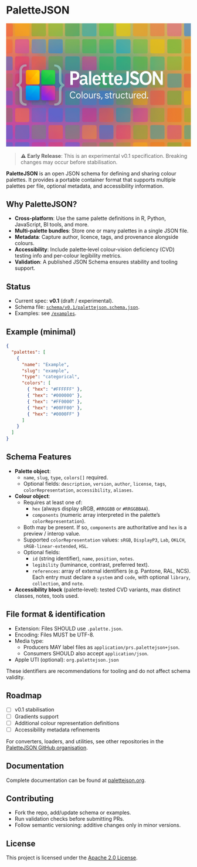 # PaletteJSON

![PaletteJSON Banner](assets/palettejson_social.png)

> **⚠️ Early Release**: This is an experimental v0.1 specification. Breaking changes may occur before stabilisation.

**PaletteJSON** is an open JSON schema for defining and sharing colour palettes. It provides a portable container format that supports multiple palettes per file, optional metadata, and accessibility information.

## Why PaletteJSON?

- **Cross‑platform**: Use the same palette definitions in R, Python, JavaScript, BI tools, and more.
- **Multi‑palette bundles**: Store one or many palettes in a single JSON file.
- **Metadata**: Capture author, licence, tags, and provenance alongside colours.
- **Accessibility**: Include palette‑level colour‑vision deficiency (CVD) testing info and per‑colour legibility metrics.
- **Validation**: A published JSON Schema ensures stability and tooling support.

## Status

- Current spec: **v0.1** (draft / experimental).
- Schema file: [`schema/v0.1/palettejson.schema.json`](schema/v0.1/palettejson.schema.json).
- Examples: see [`/examples`](examples).

## Example (minimal)

```json
{
  "palettes": [
    {
      "name": "Example",
      "slug": "example",
      "type": "categorical",
      "colors": [
        { "hex": "#FFFFFF" },
        { "hex": "#000000" },
        { "hex": "#FF0000" },
        { "hex": "#00FF00" },
        { "hex": "#0000FF" }
      ]
    }
  ]
}
```

## Schema Features

- **Palette object**:
  - `name`, `slug`, `type`, `colors[]` required.
  - Optional fields: `description`, `version`, `author`, `license`, `tags`, `colorRepresentation`, `accessibility`, `aliases`.
- **Colour object**:
  - Requires at least one of:
    - `hex` (always display sRGB, `#RRGGBB` or `#RRGGBBAA`).
    - `components` (numeric array interpreted in the palette’s `colorRepresentation`).
  - Both may be present. If so, `components` are authoritative and `hex` is a preview / interop value.
  - Supported `colorRepresentation` values: `sRGB`, `DisplayP3`, `Lab`, `OKLCH`, `sRGB-linear-extended`, `HSL`.
  - Optional fields:
    - `id` (string identifier), `name`, `position`, `notes`.
    - `legibility` (luminance, contrast, preferred text).
    - `references`: array of external identifiers (e.g. Pantone, RAL, NCS).  
      Each entry must declare a `system` and `code`, with optional `library`, `collection`, and `note`.
- **Accessibility block** (palette‑level): tested CVD variants, max distinct classes, notes, tools used.

## File format & identification

- Extension: Files SHOULD use `.palette.json`.
- Encoding: Files MUST be UTF-8.
- Media type:
  - Producers MAY label files as `application/prs.palettejson+json`.
  - Consumers SHOULD also accept `application/json`.
- Apple UTI (optional): `org.palettejson.json`

These identifiers are recommendations for tooling and do not affect schema validity.

## Roadmap

- [ ] v0.1 stabilisation
- [ ] Gradients support
- [ ] Additional colour representation definitions
- [ ] Accessibility metadata refinements

For converters, loaders, and utilities, see other repositories in the
[PaletteJSON GitHub organisation](https://github.com/palettejson).

## Documentation

Complete documentation can be found at [palettejson.org](https://palettejson.org).

## Contributing

- Fork the repo, add/update schema or examples.
- Run validation checks before submitting PRs.
- Follow semantic versioning: additive changes only in minor versions.

## License

This project is licensed under the [Apache 2.0 License](LICENSE).
